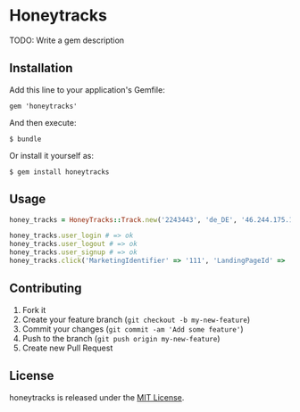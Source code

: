 # Honeytracks

TODO: Write a gem description

## Installation

Add this line to your application's Gemfile:

    gem 'honeytracks'

And then execute:

    $ bundle

Or install it yourself as:

    $ gem install honeytracks

## Usage

``` ruby
honey_tracks = HoneyTracks::Track.new('2243443', 'de_DE', '46.244.175.103', 'Default')

honey_tracks.user_login # => ok
honey_tracks.user_logout # => ok
honey_tracks.user_signup # => ok
honey_tracks.click('MarketingIdentifier' => '111', 'LandingPageId' => '222') # => ok
```

## Contributing

1. Fork it
2. Create your feature branch (`git checkout -b my-new-feature`)
3. Commit your changes (`git commit -am 'Add some feature'`)
4. Push to the branch (`git push origin my-new-feature`)
5. Create new Pull Request

## License

honeytracks is released under the [MIT License](http://www.opensource.org/licenses/MIT).
